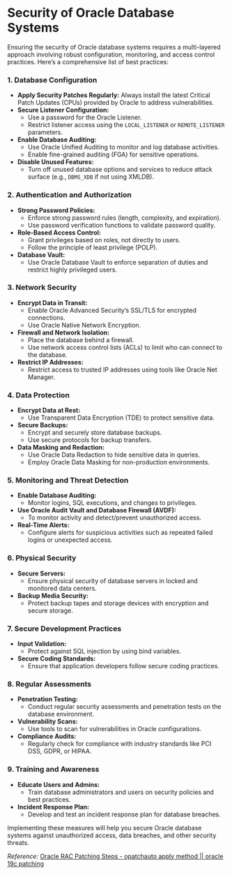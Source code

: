 # Security of Oracle Database Systems

Ensuring the security of Oracle database systems requires a multi-layered approach involving robust configuration, monitoring, and access control practices. Here’s a comprehensive list of best practices:

### **1. Database Configuration**
- **Apply Security Patches Regularly:** Always install the latest Critical Patch Updates (CPUs) provided by Oracle to address vulnerabilities.
- **Secure Listener Configuration:** 
  - Use a password for the Oracle Listener.
  - Restrict listener access using the `LOCAL_LISTENER` or `REMOTE_LISTENER` parameters.
- **Enable Database Auditing:**
  - Use Oracle Unified Auditing to monitor and log database activities.
  - Enable fine-grained auditing (FGA) for sensitive operations.
- **Disable Unused Features:**
  - Turn off unused database options and services to reduce attack surface (e.g., `DBMS_XDB` if not using XMLDB).

### **2. Authentication and Authorization**
- **Strong Password Policies:**
  - Enforce strong password rules (length, complexity, and expiration).
  - Use password verification functions to validate password quality.
- **Role-Based Access Control:**
  - Grant privileges based on roles, not directly to users.
  - Follow the principle of least privilege (POLP).
- **Database Vault:**
  - Use Oracle Database Vault to enforce separation of duties and restrict highly privileged users.

### **3. Network Security**
- **Encrypt Data in Transit:**
  - Enable Oracle Advanced Security’s SSL/TLS for encrypted connections.
  - Use Oracle Native Network Encryption.
- **Firewall and Network Isolation:**
  - Place the database behind a firewall.
  - Use network access control lists (ACLs) to limit who can connect to the database.
- **Restrict IP Addresses:**
  - Restrict access to trusted IP addresses using tools like Oracle Net Manager.

### **4. Data Protection**
- **Encrypt Data at Rest:**
  - Use Transparent Data Encryption (TDE) to protect sensitive data.
- **Secure Backups:**
  - Encrypt and securely store database backups.
  - Use secure protocols for backup transfers.
- **Data Masking and Redaction:**
  - Use Oracle Data Redaction to hide sensitive data in queries.
  - Employ Oracle Data Masking for non-production environments.

### **5. Monitoring and Threat Detection**
- **Enable Database Auditing:**
  - Monitor logins, SQL executions, and changes to privileges.
- **Use Oracle Audit Vault and Database Firewall (AVDF):**
  - To monitor activity and detect/prevent unauthorized access.
- **Real-Time Alerts:**
  - Configure alerts for suspicious activities such as repeated failed logins or unexpected access.

### **6. Physical Security**
- **Secure Servers:**
  - Ensure physical security of database servers in locked and monitored data centers.
- **Backup Media Security:**
  - Protect backup tapes and storage devices with encryption and secure storage.

### **7. Secure Development Practices**
- **Input Validation:**
  - Protect against SQL injection by using bind variables.
- **Secure Coding Standards:**
  - Ensure that application developers follow secure coding practices.

### **8. Regular Assessments**
- **Penetration Testing:**
  - Conduct regular security assessments and penetration tests on the database environment.
- **Vulnerability Scans:**
  - Use tools to scan for vulnerabilities in Oracle configurations.
- **Compliance Audits:**
  - Regularly check for compliance with industry standards like PCI DSS, GDPR, or HIPAA.

### **9. Training and Awareness**
- **Educate Users and Admins:**
  - Train database administrators and users on security policies and best practices.
- **Incident Response Plan:**
  - Develop and test an incident response plan for database breaches.

Implementing these measures will help you secure Oracle database systems against unauthorized access, data breaches, and other security threats.

<em>Reference:</em> [Oracle RAC Patching Steps - opatchauto apply method || oracle 19c patching](https://youtu.be/pLt4ff3FeTk?si=YMRikfnoF9NiwpqG)